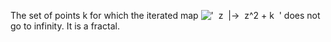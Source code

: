 The set of points k for which the iterated map
!['  z  |-\>  z\^2 + k  '](../dictionary/equation_images/2217.1..png)
does not go to infinity. It is a fractal.
